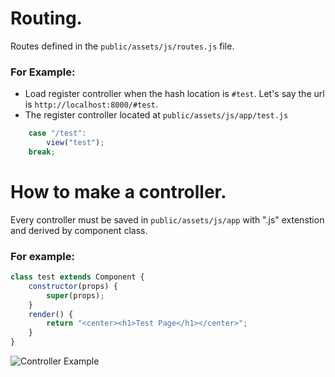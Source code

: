 # Routing.
Routes defined in the `public/assets/js/routes.js` file.
### For Example:
- Load register controller when the hash location is `#test`. Let's say the url is `http://localhost:8000/#test`.
- The register controller located at `public/assets/js/app/test.js`
```javascript
	case "/test":
		view("test");
	break;
```

# How to make a controller.
Every controller must be saved in `public/assets/js/app` with ".js" extenstion and derived by component class.
### For example:
```javascript
class test extends Component {
	constructor(props) {
		super(props);
	}
	render() {
		return "<center><h1>Test Page</h1></center>";
	}
}
```
![Controller Example](https://raw.githubusercontent.com/TeaInside/Tea-Messenger-Web/master/guide/img/controller_example.png)

